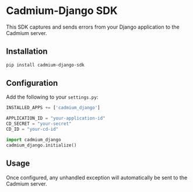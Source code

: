 # Cadmium-Django SDK

This SDK captures and sends errors from your Django application to the Cadmium server.

## Installation

```bash
pip install cadmium-django-sdk
```

## Configuration

Add the following to your `settings.py`:

```python
INSTALLED_APPS += ['cadmium_django']

APPLICATION_ID = "your-application-id"
CD_SECRET = "your-secret"
CD_ID = "your-cd-id"

import cadmium_django
cadmium_django.initialize()
```

## Usage

Once configured, any unhandled exception will automatically be sent to the Cadmium server.
